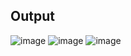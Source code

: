 ## **Output**
![image](https://user-images.githubusercontent.com/75306261/202653513-36ddce7b-6b53-49bb-891e-99f098268fb1.png)
![image](https://user-images.githubusercontent.com/75306261/202653525-e759b85e-613e-4452-832b-c9d5efd9ab2f.png)
![image](https://user-images.githubusercontent.com/75306261/202653539-e50a9141-49d6-4b43-a8bb-72e2b6416f0f.png)
